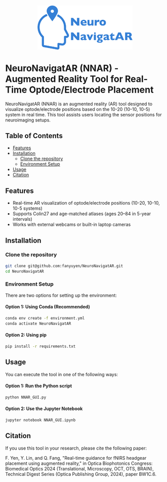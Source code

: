 <p align="center">
  <img src="GUI_icon/NeuroNavigatAR_logo.png" alt="NNAR Logo" width="300"/>
</p>

# NeuroNavigatAR (NNAR) - Augmented Reality Tool for Real-Time Optode/Electrode Placement

NeuroNavigatAR (NNAR) is an augmented reality (AR) tool designed to visualize optode/electrode positions based on the 10-20 (10-10, 10-5) system in real time. This tool assists users locating the sensor positions for neuroimaging setups.

## Table of Contents
- [Features](#features)
- [Installation](#installation)
  - [Clone the repository](#clone-the-repository)
  - [Environment Setup](#environment-setup)
- [Usage](#usage)
- [Citation](#citation)

## Features
- Real-time AR visualization of optode/electrode positions (10-20, 10-10, 10-5 systems)
- Supports Colin27 and age-matched atlases (ages 20–84 in 5-year intervals)
- Works with external webcams or built-in laptop cameras

## Installation

### Clone the repository
```bash
git clone git@github.com:fanyuyen/NeuroNavigatAR.git
cd NeuroNavigatAR
```

### Environment Setup
There are two options for setting up the environment:

#### Option 1: Using Conda (Recommended)
```bash
conda env create -f environment.yml
conda activate NeuroNavigatAR
```

#### Option 2: Using pip
```bash
pip install -r requirements.txt
```

## Usage
You can execute the tool in one of the following ways:
#### Option 1: Run the Python script
```bash
python NNAR_GUI.py
```
#### Option 2: Use the Jupyter Notebook
```bash
jupyter notebook NNAR_GUI.ipynb
```

## Citation
If you use this tool in your research, please cite the following paper:

F. Yen, Y. Lin, and Q. Fang, "Real-time guidance for fNIRS headgear placement using augmented reality," in Optica Biophotonics Congress: Biomedical Optics 2024 (Translational, Microscopy, OCT, OTS, BRAIN), Technical Digest Series (Optica Publishing Group, 2024), paper BW1C.6.
